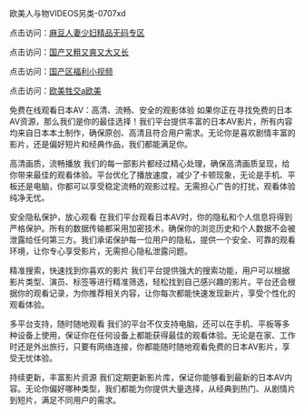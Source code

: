 欧美人与物VIDEOS另类-0707xd


点击访问：<a href="https://rtj-3zo.pages.dev/">麻豆人妻少妇精品无码专区</a>

点击访问：<a href="https://tfda.pages.dev/">国产又粗又爽又大又长</a>

点击访问：<a href="https://fdhf-454.pages.dev/">国产区福利小视频</a>

点击访问：<a href="https://gfd-5xg.pages.dev/">欧美牲交a欧美</a>


免费在线观看日本AV：高清、流畅、安全的观影体验
如果你正在寻找免费的日本AV资源，那么我们是你的最佳选择！我们平台提供丰富的日本AV影片，所有内容均来自日本本土制作，确保原创、高清且符合用户需求。无论你是喜欢剧情丰富的影片，还是偏好短片和经典作品，我们都能满足你。

高清画质，流畅播放
我们的每一部影片都经过精心处理，确保高清画质呈现，给你带来最佳的观看体验。平台优化了播放速度，减少了卡顿现象，无论是手机、平板还是电脑，你都可以享受稳定流畅的观影过程。无需担心广告的打扰，观看体验纯净无忧。

安全隐私保护，放心观看
在我们平台观看日本AV时，你的隐私和个人信息将得到严格保护。所有的数据传输都采用加密技术，确保你的浏览历史和个人数据不会被泄露给任何第三方。我们承诺保护每一位用户的隐私，提供一个安全、可靠的观看环境，让你专心享受影片，无需担心隐私泄露问题。

精准搜索，快速找到你喜欢的影片
我们平台提供强大的搜索功能，用户可以根据影片类型、演员、标签等进行精准筛选，轻松找到自己感兴趣的影片。平台还会根据你的观看记录，为你推荐相关内容，让你每次都能快速发现新片，享受个性化的观看体验。

多平台支持，随时随地观看
我们的平台不仅支持电脑，还可以在手机、平板等多种设备上使用，保证你在任何设备上都能获得最佳的观看体验。无论是在家、工作时还是外出旅行，只要有网络连接，你都能随时随地观看免费的日本AV影片，享受无忧体验。

持续更新，丰富影片资源
我们定期更新影片库，保证你能够看到最新的日本AV内容。无论你偏好哪种类型，我们都能为你提供大量选择，从经典到热门、从剧情片到短片，满足不同用户的需求。



<span style="display:none;">[Canonical link]( https://github.com/xda965/66146 ）</span>
